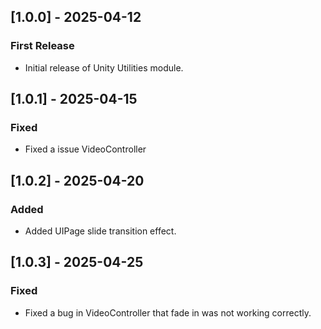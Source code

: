 ## [1.0.0] - 2025-04-12
### First Release
- Initial release of Unity Utilities module.

## [1.0.1] - 2025-04-15
### Fixed
- Fixed a issue VideoController

## [1.0.2] - 2025-04-20
### Added
- Added UIPage slide transition effect.

## [1.0.3] - 2025-04-25
### Fixed
- Fixed a bug in VideoController that fade in was not working correctly.
